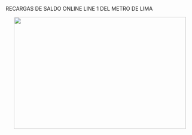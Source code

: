 RECARGAS DE SALDO ONLINE LINE 1 DEL METRO DE LIMA

<p align="center">
<img width="460" height="300" src="https://julioarteta/Proyecto-linea1-recargadesaldo-online/imagenes/fondo.png">
</p>


